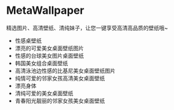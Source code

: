 # MetaWallpaper
精选图片、高清壁纸、清纯妹子，让您一键享受高清高品质的壁纸哦~

- 性感桌壁纸 
- 漂亮的可爱美女桌面壁纸图片 
- 性感的台球美女图片桌面壁纸 
- 韩国美女组合桌面壁纸 
- 高清泳池边性感的比基尼美女桌面壁纸图片 
- 纯情可爱的邻家女孩高清美女桌面壁纸 
- 漂亮身体
- 清纯可爱的美女桌面壁纸
- 青春阳光靓丽的邻家女孩美女桌面壁纸
